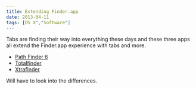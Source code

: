 ```yaml
---
title: Extending Finder.app
date: 2013-04-11
tags: [OS X","Software"]
---
```


Tabs are finding their way into everything these days and these three apps all extend the Finder.app experience with tabs and more.

- [Path Finder 6](http://cocoatech.com/pathfinder/)
- [Totalfinder](http://totalfinder.binaryage.com/)
- [Xtrafinder](http://www.trankynam.com/xtrafinder/)

Will have to look into the differences.
